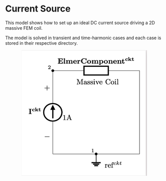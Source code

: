 # Current Source

This model shows how to set up an ideal DC current source driving a 2D massive FEM coil. 

The model is solved in transient and time-harmonic cases and each case is stored in their respective directory. 

<p align="center">
  <img src=current_source_sch.png width="400" height="400">
</p>
